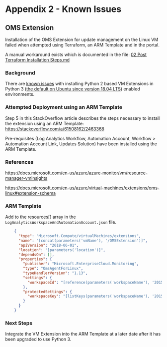 # Appendix 2 - Known Issues

## OMS Extension

Installation of the OMS Extension for update management on the Linux VM failed when attempted using Terraform, an ARM Template and in the portal.

A manual workaround exists which is documented in the file: [02 Post Terraform Installation Steps.md](../02%20Installation/02%20Post%20Terraform%20Installation%20Steps.md)

### Background

There are [known issues](https://docs.microsoft.com/en-us/azure/virtual-machines/extensions/issues-using-vm-extensions-python-3) with installing Python 2 based VM Extensions in Python 3 ([the default on Ubuntu since version 18.04 LTS](https://wiki.ubuntu.com/Python)) enabled environments.

### Attempted Deployment using an ARM Template

Step 5 in this StackOverflow article describes the steps necessary to install the extension using an ARM Template:
https://stackoverflow.com/a/61508162/2463368

Pre-requisites (Log Analytics Workflow, Automation Account, Workflow > Automation Account Link, Updates Solution) have been installed using the ARM Template.

### References

https://docs.microsoft.com/en-us/azure/azure-monitor/vm/resource-manager-vminsights

https://docs.microsoft.com/en-us/azure/virtual-machines/extensions/oms-linux#extension-schema

### ARM Template 

Add to the resources[] array in the `LogAnalyticsWorkspaceAndAutomationAccount.json` file.

``` JSON
    {
      "type": "Microsoft.Compute/virtualMachines/extensions",
      "name": "[concat(parameters('vmName'), '/OMSExtension')]",
      "apiVersion": "2018-06-01",
      "location": "[parameters('location')]",
      "dependsOn": [],
      "properties": {
        "publisher": "Microsoft.EnterpriseCloud.Monitoring",
        "type": "OmsAgentForLinux",
        "typeHandlerVersion": "1.13",
        "settings": {
          "workspaceId": "[reference(parameters('workspaceName'), '2015-03-20').customerId]"
        },
        "protectedSettings": {
          "workspaceKey": "[listKeys(parameters('workspaceName'), '2015-03-20').primarySharedKey]"
        }
      }
    }
```

### Next Steps

Integrate the VM Extension into the ARM Template at a later date after it has been upgraded to use Python 3.
